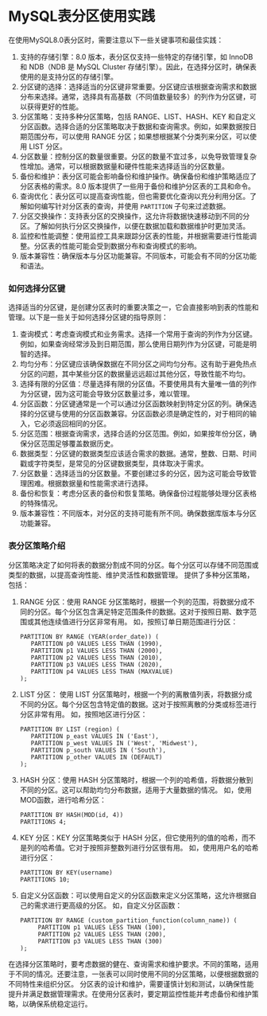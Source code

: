 # MySQL表分区使用实践

在使用MySQL8.0表分区时，需要注意以下一些关键事项和最佳实践：
1. 支持的存储引擎：8.0 版本，表分区仅支持一些特定的存储引擎，如 InnoDB 和 NDB（NDB 是 MySQL Cluster 存储引擎）。因此，在选择分区时，确保表使用的是支持分区的存储引擎。
2. 分区键的选择：选择适当的分区键非常重要。分区键应该根据查询需求和数据分布来选择。通常，选择具有高基数（不同值数量较多）的列作为分区键，可以获得更好的性能。
3. 分区策略：支持多种分区策略，包括 RANGE、LIST、HASH、KEY 和自定义分区函数。选择合适的分区策略取决于数据和查询需求。例如，如果数据按日期范围分布，可以使用 RANGE 分区；如果想根据某个分类列来分区，可以使用 LIST 分区。
4. 分区数量：控制分区的数量很重要。分区的数量不宜过多，以免导致管理复杂性增加。通常，可以根据数据量和硬件性能来选择适当的分区数量。
5. 备份和维护：表分区可能会影响备份和维护操作。确保备份和维护策略适应了分区表格的需求。8.0 版本提供了一些用于备份和维护分区表的工具和命令。
6. 查询优化：表分区可以提高查询性能，但也需要优化查询以充分利用分区。了解如何编写针对分区表的查询，并使用 `PARTITION` 子句来过滤数据。
7. 分区交换操作：支持表分区的交换操作，这允许将数据快速移动到不同的分区。了解如何执行分区交换操作，以便在数据加载和数据维护时更加灵活。
8. 监控和性能调整：使用监控工具来跟踪分区表的性能，并根据需要进行性能调整。分区表的性能可能会受到数据分布和查询模式的影响。
9. 版本兼容性：确保版本与分区功能兼容。不同版本，可能会有不同的分区功能和语法。

### 如何选择分区键

选择适当的分区键，是创建分区表时的重要决策之一，它会直接影响到表的性能和管理。以下是一些关于如何选择分区键的指导原则：
1. 查询模式：考虑查询模式和业务需求。选择一个常用于查询的列作为分区键。例如，如果查询经常涉及到日期范围，那么使用日期列作为分区键，可能是明智的选择。
2. 均匀分布：分区键应该确保数据在不同分区之间均匀分布。这有助于避免热点分区的问题，其中某些分区的数据量远远超过其他分区，导致性能不均匀。
3. 选择有限的分区值：尽量选择有限的分区值。不要使用具有大量唯一值的列作为分区键，因为这可能会导致分区数量过多，难以管理。
4. 分区函数：分区键通常是一个可以通过分区函数映射到特定分区的列。确保选择的分区键与使用的分区函数兼容。分区函数必须是确定性的，对于相同的输入，它必须返回相同的分区。
5. 分区范围：根据查询需求，选择合适的分区范围。例如，如果按年份分区，确保分区范围足够覆盖数据历史。
6. 数据类型：分区键的数据类型应该适合需求的数据。通常，整数、日期、时间戳或字符类型，是常见的分区键数据类型，具体取决于需求。
7. 分区数量：选择适当的分区数量。不要创建过多的分区，因为这可能会导致管理困难。根据数据量和性能需求进行选择。
8. 备份和恢复：考虑分区表的备份和恢复策略。确保备份过程能够处理分区表格的特殊情况。
9. 版本兼容性：不同版本，对分区的支持可能有所不同。确保数据库版本与分区功能兼容。

### 表分区策略介绍

分区策略决定了如何将表的数据分割成不同的分区。每个分区可以存储不同范围或类型的数据，以提高查询性能、维护灵活性和数据管理。
提供了多种分区策略，包括：
1. RANGE 分区：使用 RANGE 分区策略时，根据一个列的范围，将数据分成不同的分区。每个分区包含满足特定范围条件的数据。这对于按照日期、数字范围或其他连续值进行分区非常有用。
   如，按照订单日期范围进行分区：
   ```MySQL
   PARTITION BY RANGE (YEAR(order_date)) (
      PARTITION p0 VALUES LESS THAN (1990),
      PARTITION p1 VALUES LESS THAN (2000),
      PARTITION p2 VALUES LESS THAN (2010),
      PARTITION p3 VALUES LESS THAN (2020),
      PARTITION p4 VALUES LESS THAN (MAXVALUE)
   );
   ```
   
2. LIST 分区： 使用 LIST 分区策略时，根据一个列的离散值列表，将数据分成不同的分区。每个分区包含特定值的数据。这对于按照离散的分类或标签进行分区非常有用。
   如，按照地区进行分区：
   ```MySQL
   PARTITION BY LIST (region) (
      PARTITION p_east VALUES IN ('East'),
      PARTITION p_west VALUES IN ('West', 'Midwest'),
      PARTITION p_south VALUES IN ('South'),
      PARTITION p_other VALUES IN (DEFAULT)
   );
   ```
   
3. HASH 分区：使用 HASH 分区策略时，根据一个列的哈希值，将数据分散到不同的分区。这可以帮助均匀分布数据，适用于大量数据的情况。
   如，使用MOD函数，进行哈希分区：
   ```MySQL
   PARTITION BY HASH(MOD(id, 4))
   PARTITIONS 4;
   ```
   
4. KEY 分区：KEY 分区策略类似于 HASH 分区，但它使用列的值的哈希，而不是列的哈希值。它对于按照非整数列进行分区很有用。
   如，使用用户名的哈希进行分区：
   ```MySQL
   PARTITION BY KEY(username)
   PARTITIONS 10;
   ```
   
5. 自定义分区函数：可以使用自定义的分区函数来定义分区策略，这允许根据自己的需求进行更高级的分区。
    如，自定义分区函数：
   ```MySQL
   PARTITION BY RANGE (custom_partition_function(column_name)) (
        PARTITION p1 VALUES LESS THAN (100),
        PARTITION p2 VALUES LESS THAN (200),
        PARTITION p3 VALUES LESS THAN (300)
   );
   ```

在选择分区策略时，要考虑数据的健在、查询需求和维护要求。不同的策略，适用于不同的情况。还要注意，一张表可以同时使用不同的分区策略，以便根据数据的不同特性来组织分区。
分区表的设计和维护，需要谨慎计划和测试，以确保性能提升并满足数据管理需求。在使用分区表时，要定期监控性能并考虑备份和维护策略，以确保系统稳定运行。

